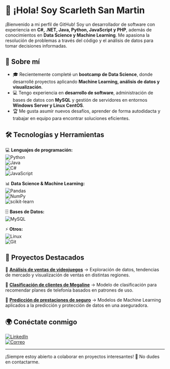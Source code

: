 # 👋 ¡Hola! Soy Scarleth San Martin

¡Bienvenido a mi perfil de GitHub! Soy un desarrollador de software con experiencia en **C#, .NET, Java, Python, JavaScript y PHP**, además de conocimientos en **Data Science y Machine Learning**. Me apasiona la resolución de problemas a través del código y el análisis de datos para tomar decisiones informadas.  

## 🚀 Sobre mí  

- 🎓 Recientemente completé un **bootcamp de Data Science**, donde desarrollé proyectos aplicando **Machine Learning, análisis de datos y visualización**.  
- 💻 Tengo experiencia en **desarrollo de software**, administración de bases de datos con **MySQL** y gestión de servidores en entornos **Windows Server y Linux CentOS**.  
- 🏆 Me gusta asumir nuevos desafíos, aprender de forma autodidacta y trabajar en equipo para encontrar soluciones eficientes.  

## 🛠️ Tecnologías y Herramientas  

💻 **Lenguajes de programación:**  
![Python](https://img.shields.io/badge/Python-3776AB?style=for-the-badge&logo=python&logoColor=white)  
![Java](https://img.shields.io/badge/Java-ED8B00?style=for-the-badge&logo=openjdk&logoColor=white)  
![C#](https://img.shields.io/badge/C%23-239120?style=for-the-badge&logo=c-sharp&logoColor=white)  
![JavaScript](https://img.shields.io/badge/JavaScript-F7DF1E?style=for-the-badge&logo=javascript&logoColor=black)  

📊 **Data Science & Machine Learning:**  
![Pandas](https://img.shields.io/badge/Pandas-150458?style=for-the-badge&logo=pandas&logoColor=white)  
![NumPy](https://img.shields.io/badge/NumPy-013243?style=for-the-badge&logo=numpy&logoColor=white)  
![scikit-learn](https://img.shields.io/badge/scikit--learn-F7931E?style=for-the-badge&logo=scikit-learn&logoColor=white)  

🗄️ **Bases de Datos:**  
![MySQL](https://img.shields.io/badge/MySQL-4479A1?style=for-the-badge&logo=mysql&logoColor=white)  

⚡ **Otros:**  
![Linux](https://img.shields.io/badge/Linux-FCC624?style=for-the-badge&logo=linux&logoColor=black)  
![Git](https://img.shields.io/badge/Git-F05032?style=for-the-badge&logo=git&logoColor=white)  

## 📌 Proyectos Destacados  

🔹 **[Análisis de ventas de videojuegos](https://github.com//Scarleth6o6/proyecto_seguros)** → Exploración de datos, tendencias de mercado y visualización de ventas en distintas regiones.  

🔹 **[Clasificación de clientes de Megaline](https://github.com/Scarleth6o6/proyecto_seguros)** → Modelo de clasificación para recomendar planes de telefonía basados en patrones de uso.  

🔹 **[Predicción de prestaciones de seguro](https://github.com/Scarleth6o6/proyecto_seguros)** → Modelos de Machine Learning aplicados a la predicción y protección de datos en una aseguradora.  

## 🌍 Conéctate conmigo  

[![LinkedIn](https://img.shields.io/badge/LinkedIn-0A66C2?style=for-the-badge&logo=linkedin&logoColor=white)](https://www.linkedin.com/in/scarleth-san-martin)  
[![Correo](https://img.shields.io/badge/Gmail-D14836?style=for-the-badge&logo=gmail&logoColor=white)](mailto:smsanmartinlepin@gmail.com)  

---

¡Siempre estoy abierto a colaborar en proyectos interesantes! 🚀 No dudes en contactarme.  
